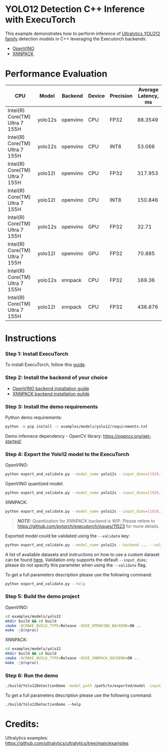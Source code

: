 # YOLO12 Detection C++ Inference with ExecuTorch

This example demonstrates how to perform inference of [Ultralytics YOLO12 family](https://docs.ultralytics.com/models/yolo12/) detection models in C++ leveraging the Executorch backends:
- [OpenVINO](../../../backends/openvino/README.md)
- [XNNPACK](../../../backends/xnnpack/README.md)

# Performance Evaluation

| CPU                            | Model   | Backend  | Device | Precision | Average Latency, ms |
|--------------------------------|---------|----------|--------|-----------|---------------------|
| Intel(R) Core(TM) Ultra 7 155H | yolo12s | openvino | CPU    | FP32      | 88.3549             |
| Intel(R) Core(TM) Ultra 7 155H | yolo12s | openvino | CPU    | INT8      | 53.066              |
| Intel(R) Core(TM) Ultra 7 155H | yolo12l | openvino | CPU    | FP32      | 317.953             |
| Intel(R) Core(TM) Ultra 7 155H | yolo12l | openvino | CPU    | INT8      | 150.846             |
| Intel(R) Core(TM) Ultra 7 155H | yolo12s | openvino | GPU    | FP32      | 32.71               |
| Intel(R) Core(TM) Ultra 7 155H | yolo12l | openvino | GPU    | FP32      | 70.885              |
| Intel(R) Core(TM) Ultra 7 155H | yolo12s | xnnpack  | CPU    | FP32      | 169.36              |
| Intel(R) Core(TM) Ultra 7 155H | yolo12l | xnnpack  | CPU    | FP32      | 436.876             |


# Instructions

### Step 1: Install ExecuTorch

To install ExecuTorch, follow this [guide](https://pytorch.org/executorch/stable/getting-started-setup.html).

### Step 2: Install the backend of your choice

- [OpenVINO backend installation guide](../../../backends/openvino/README.md#build-instructions)
- [XNNPACK backend installation guilde](https://pytorch.org/executorch/stable/tutorial-xnnpack-delegate-lowering.html#running-the-xnnpack-model-with-cmake)

### Step 3: Install the demo requirements


Python demo requirements:
```bash
python -m pip install -r examples/models/yolo12/requirements.txt
```

Demo infenrece dependency - OpenCV library:
https://opencv.org/get-started/


### Step 4: Export the Yolo12 model to the ExecuTorch


OpenVINO:
```bash
python export_and_validate.py --model_name yolo12s --input_dims=[1920,1080]  --backend openvino --device CPU
```

OpenVINO quantized model:
```bash
python export_and_validate.py --model_name yolo12s --input_dims=[1920,1080]  --backend openvino --quantize --video_input /path/to/calibration/video --device CPU
```

XNNPACK:
```bash
python export_and_validate.py --model_name yolo12s --input_dims=[1920,1080] --backend xnnpack
```

> **_NOTE:_**  Quantization for XNNPACK backend is WIP. Please refere to https://github.com/pytorch/executorch/issues/11523 for more details.

Exported model could be validated using the `--validate` key:

```bash
python export_and_validate.py --model_name yolo12s --backend ... --validate dataset_name.yaml
```

A list of available datasets and instructions on how to use a custom dataset can be found [here](https://docs.ultralytics.com/datasets/detect/).
Validation only supports the default `--input_dims`; please do not specify this parameter when using the `--validate` flag.


To get a full parameters description please use the following command:
```bash
python export_and_validate.py --help
```

### Step 5: Build the demo project

OpenVINO:

```bash
cd examples/models/yolo12
mkdir build && cd build
cmake -DCMAKE_BUILD_TYPE=Release -DUSE_OPENVINO_BACKEND=ON ..
make -j$(nproc)
```

XNNPACK:

```bash
cd examples/models/yolo12
mkdir build && cd build
cmake -DCMAKE_BUILD_TYPE=Release -DUSE_XNNPACK_BACKEND=ON ..
make -j$(nproc)
```

### Step 6: Run the demo

```bash
./build/Yolo12DetectionDemo -model_path /path/to/exported/model -input_path /path/to/video/file -output_path /path/to/output/annotated/video
```

To get a full parameters description please use the following command:
```
./build/Yolo12DetectionDemo --help
```


# Credits:

Ultralytics examples: https://github.com/ultralytics/ultralytics/tree/main/examples
